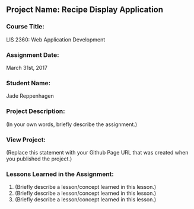 ## Project Name:  Recipe Display Application

### Course Title:
LIS 2360:  Web Application Development

### Assignment Date:  
March 31st, 2017

### Student Name:  
Jade Reppenhagen

### Project Description:
(In your own words, briefly describe the assignment.)

### View Project:
(Replace this statement with your Github Page URL that was created when you 
 published the project.)

### Lessons Learned in the Assignment:
1. (Briefly describe a lesson/concept learned in this lesson.)
2. (Briefly describe a lesson/concept learned in this lesson.)
3. (Briefly describe a lesson/concept learned in this lesson.)
